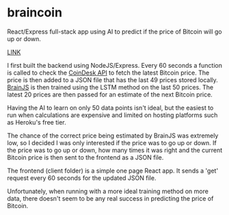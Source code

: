 # braincoin

React/Express full-stack app using AI to predict if the price of Bitcoin will go up or down.

[LINK](https://brain-coin.herokuapp.com/)

I first built the backend using NodeJS/Express. Every 60 seconds a function is called to check the [CoinDesk API](https://api.coindesk.com/v1/bpi/currentprice.json) to fetch the latest Bitcoin price. The price is then added to a JSON file that has the last 49 prices stored locally. [BrainJS](https://github.com/BrainJS/brain.js) is then trained using the LSTM method on the last 50 prices. The latest 20 prices are then passed for an estimate of the next Bitcoin price. 

Having the AI to learn on only 50 data points isn't ideal, but the easiest to run when calculations are expensive and limited on hosting platforms such as Heroku's free tier. 

The chance of the correct price being estimated by BrainJS was extremely low, so I decided I was only interested if the price was to go up or down. If the price was to go up or down, how many times it was right and the current Bitcoin price is then sent to the frontend as a JSON file.

The frontend (client folder) is a simple one page React app. It sends a 'get' request every 60 seconds for the updated JSON file. 

Unfortunately, when running with a more ideal training method on more data, there doesn't seem to be any real success in predicting the price of Bitcoin.
